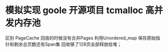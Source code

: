# 模拟实现 goole 开源项目 tcmalloc 高并发内存池 
区别 PageCache 回收的时候没有合并Pages 利用Unordered_map 保存原始指针和剩余总页数还有Span集 回收够了128页全部释放给堆；
